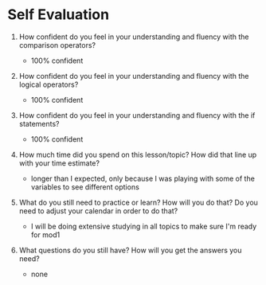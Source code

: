 # Self Evaluation

1. How confident do you feel in your understanding and fluency with the comparison operators?
    - 100% confident

2. How confident do you feel in your understanding and fluency with the logical operators?
    - 100% confident

3. How confident do you feel in your understanding and fluency with the if statements?
    - 100% confident

4. How much time did you spend on this lesson/topic? How did that line up with your time estimate?
    - longer than I expected, only because I was playing with some of the variables to see different options

5. What do you still need to practice or learn? How will you do that? Do you need to adjust your calendar in order to do that?
    - I will be doing extensive studying in all topics to make sure I'm ready for mod1

6. What questions do you still have? How will you get the answers you need?
    - none
